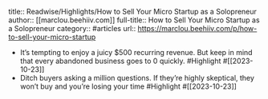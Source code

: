 title:: Readwise/Highlights/How to Sell Your Micro Startup as a Solopreneur
author:: [[marclou.beehiiv.com]]
full-title:: How to Sell Your Micro Startup as a Solopreneur
category:: #articles
url:: https://marclou.beehiiv.com/p/how-to-sell-your-micro-startup
- It’s tempting to enjoy a juicy $500 recurring revenue. But keep in mind that every abandoned business goes to 0 quickly. #Highlight #[[2023-10-23]]
- Ditch buyers asking a million questions. If they’re highly skeptical, they won’t buy and you’re losing your time #Highlight #[[2023-10-23]]